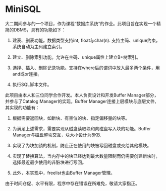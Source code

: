 # MiniSQL

大二期间参与的一个项目，作为课程“数据库系统”的作业。此项目旨在实现一个精简的DBMS，具有的功能如下：

1. 建表、删表功能。数据类型支持int, float与char(n). 支持主码、unique约束。系统自动为主码建立索引。

2. 建立、删除索引功能。允许在主码、unique属性上建立B+树索引。

3. 选择、插入、删除记录功能。支持在where后的谓词中放入最多两个条件，用and或or连接。

4. 执行SQL脚本文件。

此项目由本人和三位同学合作开发。本人负责设计和开发Buffer Manager部分，并参与了Catalog Manager的实现。Buffer Manager连接上层模块与底层文件，其实现的功能有：

1.	根据需要返回块，如新块、有空位的块、指定偏移量的块等。

2.	为满足上述需求，需要实现从磁盘读取块和向磁盘写入块的功能。Buffer Manager与磁盘整块交互，块大小设计为8KB.

3.	实现了为块加锁的机制，防止正在使用的块被写回磁盘或交给其他模块。

4.	实现了替换算法，当内存中的块已经达到最大数量限制而仍需要创建新块时，选择最近最少使用的非脏块进行写回。

5. 此外，本实现中，freelist也由Buffer Manager管理。

由于时间仓促、水平有限，程序中存在错误在所难免，敬请大家指正。